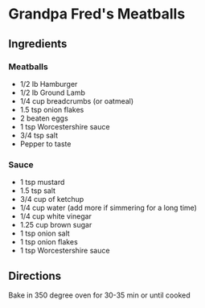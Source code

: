 # Grandpa Fred's Meatballs

## Ingredients

### Meatballs

- 1/2 lb Hamburger
- 1/2 lb Ground Lamb
- 1/4 cup breadcrumbs (or oatmeal)
- 1.5 tsp onion flakes
- 2 beaten eggs
- 1 tsp Worcestershire sauce
- 3/4 tsp salt
- Pepper to taste

### Sauce

- 1 tsp mustard
- 1.5 tsp salt
- 3/4 cup of ketchup
- 1/4 cup water (add more if simmering for a long time)
- 1/4 cup white vinegar
- 1.25 cup brown sugar
- 1 tsp onion salt
- 1 tsp onion flakes
- 1 tsp Worcestershire sauce

## Directions

Bake in 350 degree oven for 30-35 min or until cooked
